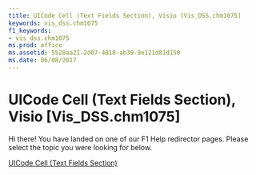 ```yaml
---
title: UICode Cell (Text Fields Section), Visio [Vis_DSS.chm1075]
keywords: vis_dss.chm1075
f1_keywords:
- vis_dss.chm1075
ms.prod: office
ms.assetid: 5528aa21-2d07-4018-ab39-9e121d81d150
ms.date: 06/08/2017
---
```



# UICode Cell (Text Fields Section), Visio [Vis_DSS.chm1075]

Hi there! You have landed on one of our F1 Help redirector pages. Please select the topic you were looking for below.

[UICode Cell (Text Fields Section)](http://msdn.microsoft.com/library/1d9717c1-4310-0d62-874f-4df77cd81627%28Office.15%29.aspx)

